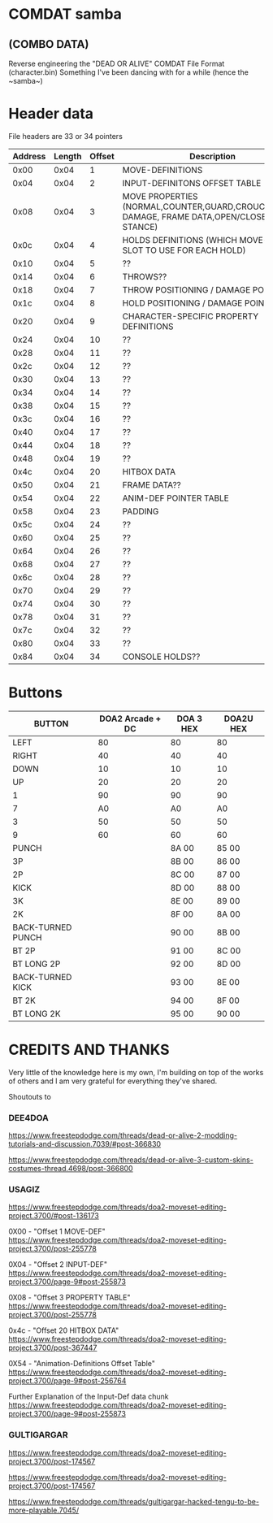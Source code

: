 # COMDAT samba
## (COMBO DATA)
Reverse engineering the "DEAD OR ALIVE" COMDAT File Format (character.bin)
Something I've been dancing with for a while (hence the ~samba~)




# Header data
File headers are 33 or 34 pointers

Address	|	Length	|	Offset	|	Description	|
-----	|	-----	|	-----	|	-----	|
0x00	|	0x04	|	1	|	MOVE-DEFINITIONS	|
0x04	|	0x04	|	2	|	INPUT-DEFINITONS OFFSET TABLE	|
0x08	|	0x04	|	3	|	MOVE PROPERTIES (NORMAL,COUNTER,GUARD,CROUCHING,AIR, DAMAGE, FRAME DATA,OPEN/CLOSED STANCE)	|
0x0c	|	0x04	|	4	|	HOLDS DEFINITIONS (WHICH MOVE-DEF SLOT TO USE FOR EACH HOLD)	|
0x10	|	0x04	|	5	|	??	|
0x14	|	0x04	|	6	|	THROWS??	|
0x18	|	0x04	|	7	|	THROW POSITIONING / DAMAGE POINTERS	|
0x1c	|	0x04	|	8	|	HOLD POSITIONING / DAMAGE POINTERS	|
0x20	|	0x04	|	9	|	CHARACTER-SPECIFIC PROPERTY DEFINITIONS	|
0x24	|	0x04	|	10	|	??	|
0x28	|	0x04	|	11	|	??	|
0x2c	|	0x04	|	12	|	??	|
0x30	|	0x04	|	13	|	??	|
0x34	|	0x04	|	14	|	??	|
0x38	|	0x04	|	15	|	??	|
0x3c	|	0x04	|	16	|	??	|
0x40	|	0x04	|	17	|	??	|
0x44	|	0x04	|	18	|	??	|
0x48	|	0x04	|	19	|	??	|
0x4c	|	0x04	|	20	|	HITBOX DATA	|
0x50	|	0x04	|	21	|	FRAME DATA??	|
0x54	|	0x04	|	22	|	ANIM-DEF POINTER TABLE	|
0x58	|	0x04	|	23	|	PADDING	|
0x5c	|	0x04	|	24	|	??	|
0x60	|	0x04	|	25	|	??	|
0x64	|	0x04	|	26	|	??	|
0x68	|	0x04	|	27	|	??	|
0x6c	|	0x04	|	28	|	??	|
0x70	|	0x04	|	29	|	??	|
0x74	|	0x04	|	30	|	??	|
0x78	|	0x04	|	31	|	??	|
0x7c	|	0x04	|	32	|	??	|
0x80	|	0x04	|	33	|	??	|
0x84	|	0x04	|	34	|	CONSOLE HOLDS??	|



# Buttons

|	BUTTON	|	DOA2 Arcade + DC	|	DOA 3 HEX	|	DOA2U HEX	|
|	-----	|	-----	|	-----	|	-----	|
|	LEFT	|	80	|	80	|	80	|
|	RIGHT	|	40	|	40	|	40	|
|	DOWN	|	10	|	10	|	10	|
|	UP	|	20	|	20	|	20	|
|	1	|	90	|	90	|	90	|
|	7	|	A0	|	A0	|	A0	|
|	3	|	50	|	50	|	50	|
|	9	|	60	|	60	|	60	|
|	PUNCH	|		|	8A 00	|	85 00	|
|	3P	|		|	8B 00	|	86 00	|
|	2P	|		|	8C 00	|	87 00	|
|	KICK	|		|	8D 00	|	88 00	|
|	3K	|		|	8E 00	|	89 00	|
|	2K	|		|	8F 00	|	8A 00	|
|	BACK-TURNED PUNCH	|		|	90 00	|	8B 00	|
|	BT 2P	|		|	91 00	|	8C 00	|
|	BT LONG 2P	|		|	92 00	|	8D 00	|
|	BACK-TURNED KICK	|		|	93 00	|	8E 00	|
|	BT 2K	|		|	94 00	|	8F 00	|
|	BT LONG 2K	|		|	95 00	|	90 00	|





# CREDITS AND THANKS
 Very little of the knowledge here is my own, I'm building on top of the works of others and I am very grateful for everything they've shared. 

Shoutouts to 
### DEE4DOA
https://www.freestepdodge.com/threads/dead-or-alive-2-modding-tutorials-and-discussion.7039/#post-366830

https://www.freestepdodge.com/threads/dead-or-alive-3-custom-skins-costumes-thread.4698/post-366800
### USAGIZ
https://www.freestepdodge.com/threads/doa2-moveset-editing-project.3700/#post-136173

0X00 - "Offset 1 MOVE-DEF" https://www.freestepdodge.com/threads/doa2-moveset-editing-project.3700/post-255778

0X04 - "Offset 2 INPUT-DEF" https://www.freestepdodge.com/threads/doa2-moveset-editing-project.3700/page-9#post-255873

0X08 - "Offset 3 PROPERTY TABLE" https://www.freestepdodge.com/threads/doa2-moveset-editing-project.3700/post-255778

0x4c - "Offset 20 HITBOX DATA" https://www.freestepdodge.com/threads/doa2-moveset-editing-project.3700/post-367447

0X54 - "Animation-Definitions Offset Table" https://www.freestepdodge.com/threads/doa2-moveset-editing-project.3700/page-9#post-256764

Further Explanation of the Input-Def data chunk https://www.freestepdodge.com/threads/doa2-moveset-editing-project.3700/page-9#post-255873


### GULTIGARGAR
https://www.freestepdodge.com/threads/doa2-moveset-editing-project.3700/post-174567

https://www.freestepdodge.com/threads/doa2-moveset-editing-project.3700/post-174567

https://www.freestepdodge.com/threads/gultigargar-hacked-tengu-to-be-more-playable.7045/